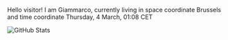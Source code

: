 Hello visitor! I am Giammarco, currently living in space coordinate Brussels and time coordinate Thursday, 4 March, 01:08 CET

![GitHub Stats](https://github-readme-stats.vercel.app/api?username=grcasanova)
